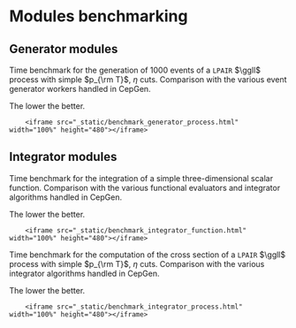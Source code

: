 # Modules benchmarking

## Generator modules

Time benchmark for the generation of 1000 events of a `LPAIR` $\ggll$ process with simple $p_{\rm T}$, $\eta$ cuts.
Comparison with the various event generator workers handled in CepGen.

The lower the better.

```{raw} html
    <iframe src="_static/benchmark_generator_process.html" width="100%" height="480"></iframe>
```
## Integrator modules

Time benchmark for the integration of a simple three-dimensional scalar function.
Comparison with the various functional evaluators and integrator algorithms handled in CepGen.

The lower the better.

```{raw} html
    <iframe src="_static/benchmark_integrator_function.html" width="100%" height="480"></iframe>
```

Time benchmark for the computation of the cross section of a `LPAIR` $\ggll$ process with simple $p_{\rm T}$, $\eta$ cuts.
Comparison with the various integrator algorithms handled in CepGen.

The lower the better.

```{raw} html
    <iframe src="_static/benchmark_integrator_process.html" width="100%" height="480"></iframe>
```
